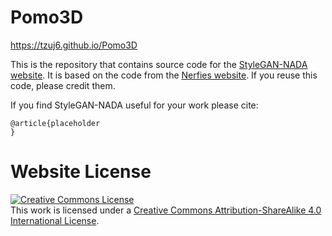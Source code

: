# Pomo3D
https://tzuj6.github.io/Pomo3D

This is the repository that contains source code for the [StyleGAN-NADA website](https://stylegan-nada.github.io).
It is based on the code from the [Nerfies website](https://nerfies.github.io). If you reuse this code, please credit them.

If you find StyleGAN-NADA useful for your work please cite:
```
@article{placeholder
}
```

# Website License
<a rel="license" href="http://creativecommons.org/licenses/by-sa/4.0/"><img alt="Creative Commons License" style="border-width:0" src="https://i.creativecommons.org/l/by-sa/4.0/88x31.png" /></a><br />This work is licensed under a <a rel="license" href="http://creativecommons.org/licenses/by-sa/4.0/">Creative Commons Attribution-ShareAlike 4.0 International License</a>.
